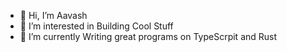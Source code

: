 - 👋 Hi, I’m Aavash
- 👀 I’m interested in Building Cool Stuff
- 🌱 I’m currently Writing great programs on TypeScrpit and Rust

<!---
aavashDhimal/aavashDhimal is a ✨ special ✨ repository because its `README.md` (this file) appears on your GitHub profile.
You can click the Preview link to take a look at your changes.
--->
